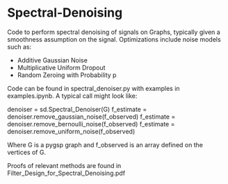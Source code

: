# Spectral-Denoising

Code to perform spectral denoising of signals on Graphs, typically given a smoothness assumption on the signal. Optimizations include noise models such as:
* Additive Gaussian Noise
* Multiplicative Uniform Dropout
* Random Zeroing with Probability p

Code can be found in spectral_denoiser.py with examples in examples.ipynb. A typical call might look like: 

  denoiser = sd.Spectral_Denoiser(G)
  f_estimate = denoiser.remove_gaussian_noise(f_observed)
  f_estimate = denoiser.remove_bernoulli_noise(f_observed)
  f_estimate = denoiser.remove_uniform_noise(f_observed)
  
 Where G is a pygsp graph and f_observed is an array defined on the vertices of G.

 Proofs of relevant methods are found in Filter_Design_for_Spectral_Denoising.pdf
